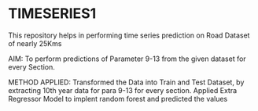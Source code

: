 # TIMESERIES1
This repository helps in performing time series prediction on Road Dataset of nearly 25Kms

AIM: To perform predictions of Parameter 9-13 from the given dataset for every Section.

METHOD APPLIED: Transformed the Data into Train and Test Dataset, by extracting 10th year data for para 9-13 for every section. Applied Extra Regressor Model to implent random forest and predicted the values
